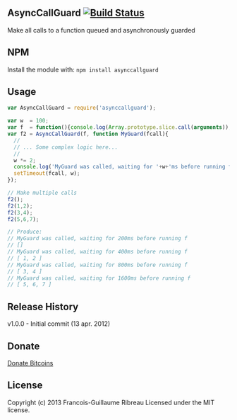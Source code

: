 AsyncCallGuard [![Build Status](https://drone.io/github.com/FGRibreau/node-asynccallguard/status.png)](https://drone.io/github.com/FGRibreau/node-asynccallguard/latest)
--------------

Make all calls to a function queued and asynchronously guarded

## NPM
Install the module with: `npm install asynccallguard`

## Usage

```javascript
var AsyncCallGuard = require('asynccallguard');

var w  = 100;
var f  = function(){console.log(Array.prototype.slice.call(arguments));};
var f2 = AsyncCallGuard(f, function MyGuard(fcall){
  //
  // ... Some complex logic here...
  //
  w *= 2;
  console.log('MyGuard was called, waiting for '+w+'ms before running f');
  setTimeout(fcall, w);
});

// Make multiple calls
f2();
f2(1,2);
f2(3,4);
f2(5,6,7);

// Produce:
// MyGuard was called, waiting for 200ms before running f
// []
// MyGuard was called, waiting for 400ms before running f
// [ 1, 2 ]
// MyGuard was called, waiting for 800ms before running f
// [ 3, 4 ]
// MyGuard was called, waiting for 1600ms before running f
// [ 5, 6, 7 ]

```


## Release History
v1.0.0 - Initial commit (13 apr. 2012)

## Donate
[Donate Bitcoins](https://coinbase.com/checkouts/fc3041b9d8116e0b98e7d243c4727a30)

## License
Copyright (c) 2013 Francois-Guillaume Ribreau
Licensed under the MIT license.
